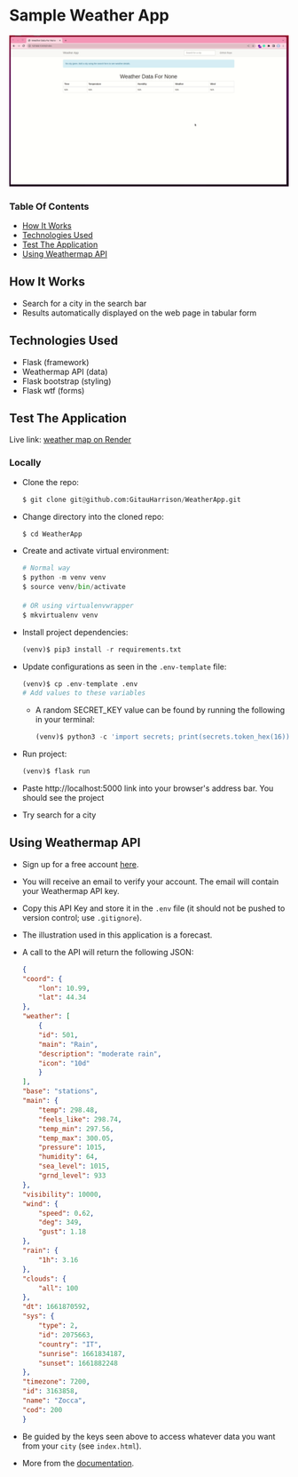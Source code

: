 # Sample Weather App

![Weather app](/app/static/images/weatherapp.gif)

### Table Of Contents

- [How It Works](#how-it-works)
- [Technologies Used](#technologies-used)
- [Test The Application](#test-the-application)
- [Using Weathermap API](#using-weathermap-api)


## How It Works

- Search for a city in the search bar
- Results automatically displayed on the web page in tabular form

## Technologies Used

- Flask (framework)
- Weathermap API (data)
- Flask bootstrap (styling)
- Flask wtf (forms)

## Test The Application

Live link: [weather map on Render](https://weather-map-fix.onrender.com)

### Locally

- Clone the repo:

    ```python
    $ git clone git@github.com:GitauHarrison/WeatherApp.git
    ```

- Change directory into the cloned repo:

    ```python
    $ cd WeatherApp
    ```

- Create and activate virtual environment:

    ```python
    # Normal way
    $ python -m venv venv
    $ source venv/bin/activate

    # OR using virtualenvwrapper
    $ mkvirtualenv venv
    ```

- Install project dependencies:

    ```python
    (venv)$ pip3 install -r requirements.txt
    ```

- Update configurations as seen in the `.env-template` file:

    ```python
    (venv)$ cp .env-template .env
    # Add values to these variables
    ```
    - A random SECRET_KEY value can be found by running the following in your terminal:
        ```python
        (venv)$ python3 -c 'import secrets; print(secrets.token_hex(16))'
        ```

- Run project:

    ```python
    (venv)$ flask run
    ```

- Paste http://localhost:5000 link into your browser's address bar. You should see the project
- Try search for a city


## Using Weathermap API

- Sign up for a free account [here](https://openweathermap.org/api).
- You will receive an email to verify your account. The email will contain your Weathermap API key. 
- Copy this API Key and store it in the `.env` file (it should not be pushed to version control; use `.gitignore`).
- The illustration used in this application is a forecast.
- A call to the API will return the following JSON:

    ```json
    {
    "coord": {
        "lon": 10.99,
        "lat": 44.34
    },
    "weather": [
        {
        "id": 501,
        "main": "Rain",
        "description": "moderate rain",
        "icon": "10d"
        }
    ],
    "base": "stations",
    "main": {
        "temp": 298.48,
        "feels_like": 298.74,
        "temp_min": 297.56,
        "temp_max": 300.05,
        "pressure": 1015,
        "humidity": 64,
        "sea_level": 1015,
        "grnd_level": 933
    },
    "visibility": 10000,
    "wind": {
        "speed": 0.62,
        "deg": 349,
        "gust": 1.18
    },
    "rain": {
        "1h": 3.16
    },
    "clouds": {
        "all": 100
    },
    "dt": 1661870592,
    "sys": {
        "type": 2,
        "id": 2075663,
        "country": "IT",
        "sunrise": 1661834187,
        "sunset": 1661882248
    },
    "timezone": 7200,
    "id": 3163858,
    "name": "Zocca",
    "cod": 200
    }                        
    ```

- Be guided by the keys seen above to access whatever data you want from your `city` (see `index.html`).
- More from the [documentation](https://openweathermap.org/current).